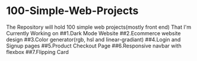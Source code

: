 # 100-Simple-Web-Projects
The Repository will hold 100 simple web projects(mostly front end) That I'm Currently Working on
##1.Dark Mode Website
##2.Ecommerce website design
##3.Color generator(rgb, hsl and linear-gradiant)
##4.Login and Signup pages
##5.Product Checkout Page
##6.Responsive navbar with flexbox
##7.Flipping Card
